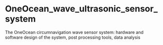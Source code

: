 # OneOcean_wave_ultrasonic_sensor_system
The OneOcean circumnavigation wave sensor system: hardware and software design of the system, post processing tools, data analysis
